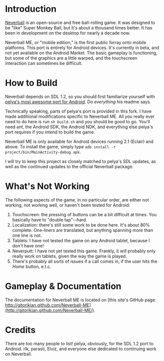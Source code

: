 # Introduction

[Neverball](http://neverball.org/) is an open-source and free ball-rolling game. It was designed to be "like" Super Monkey Ball, but it's about a thousand times better. It has been in development on the desktop for nearly a decade now.

Neverball ME, or "mobile edition," is the first public forray onto mobile platforms. This port is entirely for Android devices. It's currently in beta, and not yet available on the Android Market. The basic gameplay is functioning, but some of the graphics are a little warped, and the touchscreen interaction can sometimes be difficult.

# How to Build

Neverball depends on SDL 1.2, so you should first familiarize yourself with [pelya's most awesome port for Android](https://github.com/pelya/commandergenius). Do _everything_ his readme says. 

Technically speaking, parts of pelya's port is provided in this fork. I have made additional modifications specific to Neverball ME. All you really ever need to do here is run `sh build.sh` and you should be good to go. You'll need ant, the Android SDK, the Android NDK, and everything else pelya's port requires if you intend to build the game.

Neverball ME is only available for Android devices running 2.1 (Eclair) and above. To install the game, simply type `adb install -r project/bin/MainActivity-debug.apk`. 

I will try to keep this project as closely matched to pelya's SDL updates, as well as the continued updates to the official Neverball package.

# What's Not Working

The following aspects of the game, in no particular order, are either not working, not working well, or haven't been tested for Android:

1. Touchscreen: the pressing of buttons can be a bit difficult at times. You basically have to "double tap"--hard.
2. Localization: there's still some work to be done here. It's about 80% complete. One-liners are translated, but anything spanning more than one line is not.
3. Tablets: I have not tested the game on any Android tablet, because I don't have one! 
4. Neverputt: I have not yet tested this game. Frankly, it will probably only really work on tablets, given the way the game is played.
5. There's probably all sorts of issues if a call comes in, if the user hits the *Home* button, e.t.c.

# Gameplay & Documentation

The documentation for Neverball ME is located on [this site's GitHub page: http://gjtorikian.github.com/Neverball-ME](http://gjtorikian.github.com/Neverball-ME/).

# Credits

There are too many people to list! pelya, obviously, for the SDL 1.2 port to Android. rlk, parasti, Elviz, and everyone else dedicated to continuing work on Neverball.